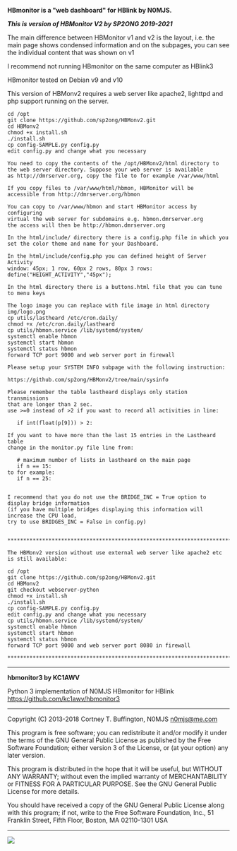 **HBmonitor is a "web dashboard" for HBlink by N0MJS.**

***This is version of HBMonitor V2 by SP2ONG 2019-2021***

The main difference between HBMonitor v1 and v2 is the layout, i.e. the main page shows condensed 
information and on the subpages, you can see the individual content that was shown on v1

I recommend not running HBmonitor on the same computer as HBlink3

HBmonitor tested on Debian v9 and v10

This version of HBMonv2 requires a web server like apache2, lighttpd and 
php support running on the server. 


    cd /opt
    git clone https://github.com/sp2ong/HBMonv2.git
    cd HBMonv2
    chmod +x install.sh
    ./install.sh
    cp config-SAMPLE.py config.py
    edit config.py and change what you necessary

    You need to copy the contents of the /opt/HBMonv2/html directory to 
    the web server directory. Suppose your web server is available 
    as http://dmrserver.org, copy the file to for example /var/www/html

    If you copy files to /var/www/html/hbmon, HBMonitor will be 
    accessible from http://dmrserver.org/hbmon

    You can copy to /var/www/hbmon and start HBMonitor access by configuring 
    virtual the web server for subdomains e.g. hbmon.dmrserver.org 
    the access will then be http://hbmon.dmrserver.org 

    In the html/include/ directory there is a config.php file in which you 
    set the color theme and name for your Dashboard. 
    
    In the html/include/config.php you can defined height of Server Activity 
    window: 45px; 1 row, 60px 2 rows, 80px 3 rows:
    define("HEIGHT_ACTIVITY","45px");

    In the html directory there is a buttons.html file that you can tune to menu keys 
    
    The logo image you can replace with file image in html directory  img/logo.png
    cp utils/lastheard /etc/cron.daily/
    chmod +x /etc/cron.daily/lastheard
    cp utils/hbmon.service /lib/systemd/system/
    systemctl enable hbmon
    systemctl start hbmon
    systemctl status hbmon
    forward TCP port 9000 and web server port in firewall
    
    Please setup your SYSTEM INFO subpage with the following instruction:
    
    https://github.com/sp2ong/HBMonv2/tree/main/sysinfo
    
    Please remember the table lastheard displays only station transmissions 
    that are longer than 2 sec.
    use >=0 instead of >2 if you want to record all activities in line:
    
       if int(float(p[9])) > 2:  

    If you want to have more than the last 15 entries in the Lastheard table
    change in the monitor.py file line from:
    
       # maximum number of lists in lastheard on the main page 
       if n == 15:
    to for example:
       if n == 25:
    
    
    I recommend that you do not use the BRIDGE_INC = True option to display bridge information 
    (if you have multiple bridges displaying this information will increase the CPU load, 
    try to use BRIDGES_INC = False in config.py) 
    
    
    ***************************************************************************************
    
    The HBMonv2 version without use external web server like apache2 etc is still available:
    
    cd /opt
    git clone https://github.com/sp2ong/HBMonv2.git
    cd HBMonv2
    git checkout webserver-python
    chmod +x install.sh
    ./install.sh
    cp config-SAMPLE.py config.py
    edit config.py and change what you necessary
    cp utils/hbmon.service /lib/systemd/system/
    systemctl enable hbmon
    systemctl start hbmon
    systemctl status hbmon
    forward TCP port 9000 and web server port 8080 in firewall
    
    *****************************************************************************************

---

**hbmonitor3 by KC1AWV**

Python 3 implementation of N0MJS HBmonitor for HBlink https://github.com/kc1awv/hbmonitor3 

---

Copyright (C) 2013-2018  Cortney T. Buffington, N0MJS <n0mjs@me.com>

This program is free software; you can redistribute it and/or modify it under the terms of the GNU General Public License as published by the Free Software Foundation; either version 3 of 
the License, or (at your option) any later version.

This program is distributed in the hope that it will be useful, but WITHOUT ANY WARRANTY; without even the implied warranty of MERCHANTABILITY or FITNESS FOR A PARTICULAR PURPOSE. See the 
GNU General Public License for more details.

You should have received a copy of the GNU General Public License along with this program; if not, write to the Free Software Foundation, Inc., 51 Franklin Street, Fifth Floor, Boston, MA 
02110-1301  USA

---

<img src="https://github.com/sp2ong/HBMonv2/raw/main/html/img/hbmon.png">

